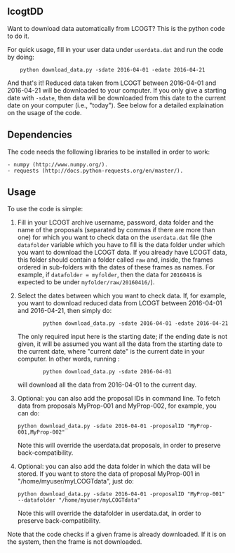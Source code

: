 lcogtDD
---------

Want to download data automatically from LCOGT? This is the python code to do it. 

For quick usage, fill in your user data under `userdata.dat` and run the code 
by doing:

        python download_data.py -sdate 2016-04-01 -edate 2016-04-21

And that's it! Reduced data taken from LCOGT between 2016-04-01 and 2016-04-21 will be 
downloaded to your computer. If you only give a starting date with `-sdate`, then data 
will be downloaded from this date to the current date on your computer (i.e., "today"). 
See below for a detailed explaination on the usage of the code.

Dependencies
------------

The code needs the following libraries to be installed in order to work:

    - numpy (http://www.numpy.org/).
    - requests (http://docs.python-requests.org/en/master/).

Usage
-----

To use the code is simple: 

1. Fill in your LCOGT archive username, password, data folder and the name of 
   the proposals (separated by commas if there are more than one) for which you want 
   to check data on the `userdata.dat` file (the `datafolder` variable which you have 
   to fill is the data folder under which you want to download the LCOGT data. If you 
   already have LCOGT data, this folder should contain a folder called `raw` and, 
   inside, the frames ordered in sub-folders with the dates of these frames as names. 
   For example, if `datafolder = myfolder`, then the data for `20160416` is expected to be under
   `myfolder/raw/20160416/`). 

2. Select the dates between which you want to check data. If, for example, you want to 
   download reduced data from LCOGT between 2016-04-01 and 2016-04-21, then simply do:

               python download_data.py -sdate 2016-04-01 -edate 2016-04-21
   
   The only required input here is the starting date; if the ending date is not given, it 
   will be assumed you want all the data from the starting date to the current date, where 
   "current date" is the current date in your computer. In other words, running :

               python download_data.py -sdate 2016-04-01

   will download all the data from 2016-04-01 to the current day.

3. Optional: you can also add the proposal IDs in command line. To fetch data from proposals 
   MyProp-001 and MyProp-002, for example, you can do:

       python download_data.py -sdate 2016-04-01 -proposalID "MyProp-001,MyProp-002"

   Note this will override the userdata.dat proposals, in order to preserve back-compatibility.

4. Optional: you can also add the data folder in which the data will be stored. If you want to 
   store the data of proposal MyProp-001 in "/home/myuser/myLCOGTdata", just do:

       python download_data.py -sdate 2016-04-01 -proposalID "MyProp-001" --datafolder "/home/myuser/myLCOGTdata"

   Note this will override the datafolder in userdata.dat, in order to preserve back-compatibility.

Note that the code checks if a given frame is already downloaded. If it is on the system, then 
the frame is not downloaded.
